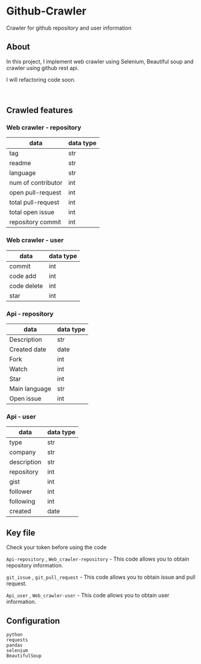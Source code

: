 # Github-Crawler
Crawler for github repository and user information

## About
In this project, I implement web crawler using Selenium, Beautiful soup and crawler using github rest api.

I will refactoring code soon.



<br>

## Crawled features

### Web crawler - repository

| data               | data type |
| ------------------ | --------- |
| tag                | str       |
| readme             | str       |
| language           | str       |
| num of contributor | int       |
| open pull-request  | int       |
| total pull-request | int       |
| total open issue   | int       |
| repository commit  | int       |

### Web crawler - user
| data        | data type |
| ----------- | --------- |
| commit      | int       |
| code add    | int       |
| code delete | int       |
| star        | int       |

### Api - repository
| data          | data type |
| ------------- | --------- |
| Description   | str       |
| Created date  | date      |
| Fork          | int       |
| Watch         | int       |
| Star          | int       |
| Main language | str       |
| Open issue    | int       |

### Api - user
| data        | data type |
| ----------- | --------- |
| type        | str       |
| company     | str       |
| description | str       |
| repository  | int       |
| gist        | int       |
| follower    | int       |
| following   | int       |
| created     | date      |


## Key file
Check your token before using the code

```Api-repository``` , ```Web_crawler-repository``` - This code allows you to obtain repository information.

```git_issue``` , ```git_pull_request``` - This code allows you to obtain issue and pull request.

```Api_user``` , ```Web_crawler-user``` - This code allows you to obtain user information.


## Configuration
```
python
requests
pandas
selenium
BeautifulSoup
```